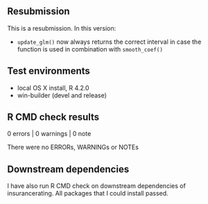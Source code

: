 ## Resubmission
This is a resubmission. In this version:

* `update_glm()` now always returns the correct interval in case the function is used in combination with `smooth_coef()`

## Test environments
* local OS X install, R 4.2.0
* win-builder (devel and release)

## R CMD check results

0 errors | 0 warnings | 0 note

There were no ERRORs, WARNINGs or NOTEs

## Downstream dependencies
I have also run R CMD check on downstream dependencies of insurancerating.
All packages that I could install passed.



